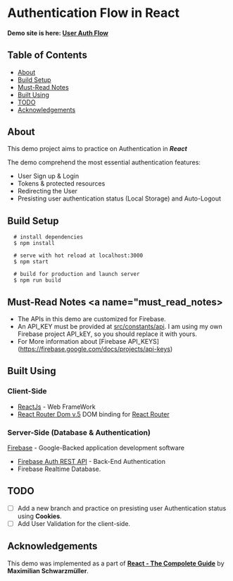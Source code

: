 # Authentication Flow in React

#### Demo site is here: [User Auth Flow](https://user-auth-flow.web.app/)

## Table of Contents

- [About](#about)
- [Build Setup](#build_setup)
- [Must-Read Notes](#must_read_notes)
- [Built Using](#built_using)
- [TODO](#todo)
- [Acknowledgements](#achknowledgement)

## About <a name= "about"></a>

This demo project aims to practice on Authentication in **_React_**

The demo comprehend the most essential authentication features:

- User Sign up & Login
- Tokens & protected resources
- Redirecting the User
- Presisting user authentication status (Local Storage) and Auto-Logout

## Build Setup <a name="build_setup"></a>

```
  # install dependencies
  $ npm install

  # serve with hot reload at localhost:3000
  $ npm start

  # build for production and launch server
  $ npm run build

```

## Must-Read Notes <a name="must_read_notes></a>

- The APIs in this demo are customized for Firebase.
- An API_KEY must be provided at [src/constants/api](./src/constants/api.js). I am using my own Firebase project API_kEY, so you should replace it with yours.
- For More information about [Firebase API_KEYS] (https://firebase.google.com/docs/projects/api-keys)

## Built Using <a name="built_using"></a>

### Client-Side

- [ReactJs](https://reactjs.org/) - Web FrameWork
- [React Router Dom v.5](https://www.npmjs.com/package/react-router-dom/v/5.0.0) DOM binding for [React Router](https://reactrouter.com/)

### Server-Side (Database & Authentication)

[Firebase](https://firebase.google.com/) - Google-Backed application development software

- [Firebase Auth REST API](https://firebase.google.com/docs/reference/rest/auth#section) - Back-End Authentication
- Firebase Realtime Database.

## TODO <a name="todo"></a>

- [ ] Add a new branch and practice on presisting user Authentication status using **Cookies**.
- [ ] Add User Validation for the client-side.

## Acknowledgements <a name="acknowledgement"></a>

This demo was implemented as a part of [**React - The Compolete Guide**](https://www.udemy.com/course/react-the-complete-guide-incl-redux/) by **Maximilian Schwarzmüller**.
